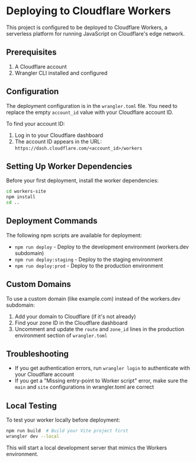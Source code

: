 # Deploying to Cloudflare Workers

This project is configured to be deployed to Cloudflare Workers, a serverless platform for running JavaScript on Cloudflare's edge network.

## Prerequisites

1. A Cloudflare account
2. Wrangler CLI installed and configured

## Configuration

The deployment configuration is in the `wrangler.toml` file. You need to replace the empty `account_id` value with your Cloudflare account ID.

To find your account ID:
1. Log in to your Cloudflare dashboard
2. The account ID appears in the URL: `https://dash.cloudflare.com/<account_id>/workers`

## Setting Up Worker Dependencies

Before your first deployment, install the worker dependencies:

```bash
cd workers-site
npm install
cd ..
```

## Deployment Commands

The following npm scripts are available for deployment:

- `npm run deploy` - Deploy to the development environment (workers.dev subdomain)
- `npm run deploy:staging` - Deploy to the staging environment
- `npm run deploy:prod` - Deploy to the production environment

## Custom Domains

To use a custom domain (like example.com) instead of the workers.dev subdomain:

1. Add your domain to Cloudflare (if it's not already)
2. Find your zone ID in the Cloudflare dashboard
3. Uncomment and update the `route` and `zone_id` lines in the production environment section of `wrangler.toml`

## Troubleshooting

- If you get authentication errors, run `wrangler login` to authenticate with your Cloudflare account
- If you get a "Missing entry-point to Worker script" error, make sure the `main` and `site` configurations in wrangler.toml are correct

## Local Testing

To test your worker locally before deployment:

```bash
npm run build  # Build your Vite project first
wrangler dev --local
```

This will start a local development server that mimics the Workers environment. 